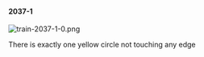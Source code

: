 #### 2037-1
![train-2037-1-0.png](https://github.com/lil-lab/nlvr/raw/master/nlvr/train/images/62/train-2037-1-0.png "train-2037-1-0.png")

There is exactly one yellow circle not touching any edge